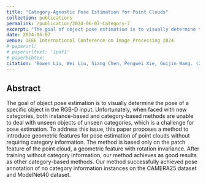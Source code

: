 ```yaml
---
title: "Category-Agnostic Pose Estimation for Point Clouds"
collection: publications
permalink: /publication/2024-06-07-Category-7
excerpt: "The goal of object pose estimation is to visually determine the pose of a specific object in the RGB-D input. Unfortunately, when faced with new categories, both instance-based and category-based methods are unable to deal with unseen objects of unseen categories, which is a challenge for pose estimation. ..."
date: 2024-06-07
venue: IEEE International Conference on Image Processing 2024
# paperurl: 
# paperurltext: '[pdf]'
# paperbibtex: 
citation: 'Bowen Liu, Wei Liu, Siang Chen, Pengwei Xie, Guijin Wang. (2024). Category-Agnostic Pose Estimation for Point Clouds.'
---
```

## Abstract

The goal of object pose estimation is to visually determine the pose of a specific object in the RGB-D input. Unfortunately, when faced with new categories, both instance-based and category-based methods are unable to deal with unseen objects of unseen categories, which is a challenge for pose estimation. To address this issue, this paper proposes a method to introduce geometric features for pose estimation of point clouds without requiring category information. The method is based only on the patch feature of the point cloud, a geometric feature with rotation invariance. After training without category information, our method achieves as good results as other category-based methods. Our method successfully achieved pose annotation of no category information instances on the CAMERA25 dataset and ModelNet40 dataset.